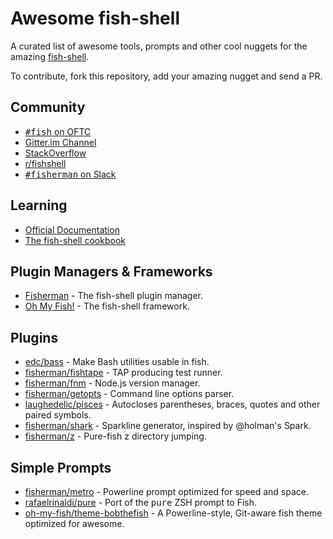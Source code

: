 # Awesome fish-shell

A curated list of awesome tools, prompts and other cool nuggets for the amazing [fish-shell](https://github.com/fish-shell/fish-shell).

To contribute, fork this repository, add your amazing nugget and send a PR.

## Community

* [<samp>#fish</samp> on OFTC](https://webchat.oftc.net/?channels=fish)
* [Gitter.im Channel](https://gitter.im/fish-shell/fish-shell)
* [StackOverflow](http://stackoverflow.com/questions/tagged/fish)
* [r/fishshell](https://www.reddit.com/r/fishshell/)
* [<samp>#fisherman</samp> on Slack](https://fisherman-wharf.herokuapp.com)

## Learning

* [Official Documentation](http://fishshell.com/docs/current/index.html)
* [The fish-shell cookbook](https://github.com/jorgebucaran/fish-shell-cookbook)

## Plugin Managers & Frameworks

* [Fisherman](https://github.com/fisherman/fisherman) - The fish-shell plugin manager.
* [Oh My Fish!](https://github.com/oh-my-fish/oh-my-fish) - The fish-shell framework.

## Plugins

* [edc/bass](https://github.com/edc/bass) - Make Bash utilities usable in fish.
* [fisherman/fishtape](https://github.com/fisherman/fishtape) - TAP producing test runner.
* [fisherman/fnm](https://github.com/fisherman/fnm) - Node.js version manager.
* [fisherman/getopts](https://github.com/fisherman/getopts) - Command line options parser.
* [laughedelic/pisces](https://github.com/laughedelic/pisces) - Autocloses parentheses, braces, quotes and other paired symbols.
* [fisherman/shark](https://github.com/fisherman/shark) - Sparkline generator, inspired by @holman's Spark.
* [fisherman/z](https://github.com/fisherman/z) - Pure-fish z directory jumping.

## Simple Prompts

* [fisherman/metro](https://github.com/fisherman/metro) - Powerline prompt optimized for speed and space.
* [rafaelrinaldi/pure](https://github.com/rafaelrinaldi/pure) - Port of the <samp>pure</samp> ZSH prompt to Fish.
* [oh-my-fish/theme-bobthefish](https://github.com/oh-my-fish/theme-bobthefish) - A Powerline-style, Git-aware fish theme optimized for awesome.

